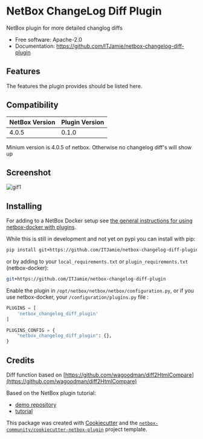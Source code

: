 # NetBox ChangeLog Diff Plugin

NetBox plugin for more detailed changlog diffs


* Free software: Apache-2.0
* Documentation: https://github.com/ITJamie/netbox-changelog-diff-plugin


## Features

The features the plugin provides should be listed here.

## Compatibility

| NetBox Version   | Plugin Version |
|------------------|----------------|
|     4.0.5        |      0.1.0     |

Minium version is 4.0.5 of netbox. Otherwise no changelog diff's will show up

## Screenshot

![gif1](docs/netbox%20changelog%20deepdiff%20plugin.gif)


## Installing

For adding to a NetBox Docker setup see
[the general instructions for using netbox-docker with plugins](https://github.com/netbox-community/netbox-docker/wiki/Using-Netbox-Plugins).

While this is still in development and not yet on pypi you can install with pip:

```bash
pip install git+https://github.com/ITJamie/netbox-changelog-diff-plugin
```

or by adding to your `local_requirements.txt` or `plugin_requirements.txt` (netbox-docker):

```bash
git+https://github.com/ITJamie/netbox-changelog-diff-plugin
```

Enable the plugin in `/opt/netbox/netbox/netbox/configuration.py`,
 or if you use netbox-docker, your `/configuration/plugins.py` file :

```python
PLUGINS = [
    'netbox_changelog_diff_plugin'
]

PLUGINS_CONFIG = {
    "netbox_changelog_diff_plugin": {},
}
```

## Credits

Diff function based on [https://github.com/wagoodman/diff2HtmlCompare](https://github.com/wagoodman/diff2HtmlCompare)


Based on the NetBox plugin tutorial:

- [demo repository](https://github.com/netbox-community/netbox-plugin-demo)
- [tutorial](https://github.com/netbox-community/netbox-plugin-tutorial)

This package was created with [Cookiecutter](https://github.com/audreyr/cookiecutter) and the [`netbox-community/cookiecutter-netbox-plugin`](https://github.com/netbox-community/cookiecutter-netbox-plugin) project template.

